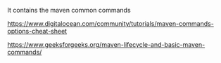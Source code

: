


It contains the maven common commands 

https://www.digitalocean.com/community/tutorials/maven-commands-options-cheat-sheet

https://www.geeksforgeeks.org/maven-lifecycle-and-basic-maven-commands/
